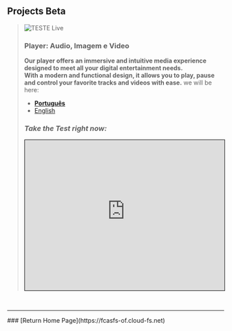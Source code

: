 ## Projects **Beta**

> ![TESTE Live](https://fcasfs-of.cloud-fs.net/Icon/mdpl.png)
> ### Player: Audio, Imagem e Video
> **Our player offers an immersive and intuitive media experience designed to meet all your digital entertainment needs. <br/>With a modern and functional design, it allows you to play, pause and control your favorite tracks and videos with ease.**
> we will be here:
> - [**Português**](https://player.fcasfs-of.cloud-fs.net/)
> - [English](https://player.fcasfs-of.cloud-fs.net/en)
> ### ***Take the Test right now:***
> <iframe width="100%" height="350" frameborder="0" scrolling="no" src="https://player.fcasfs-of.cloud-fs.net/en" style="border: 1px solid black"></iframe>

<br/>
<hr />
### [Return Home Page](https://fcasfs-of.cloud-fs.net)
<br/><br/>
